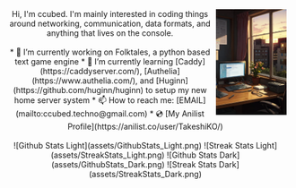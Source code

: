 <div align="center">
<img src="https://github.com/ccubed/ccubed/blob/main/assets/profile.png" width="25%" align="right">
Hi, I'm ccubed. I'm mainly interested in coding things around networking, communication, data formats, and anything that lives on the console.
<br/><br/>
* 🔭 I’m currently working on Folktales, a python based text game engine
* 🌱 I’m currently learning [Caddy](https://caddyserver.com/), [Authelia](https://www.authelia.com/), and [Huginn](https://github.com/huginn/huginn) to setup my new home server system
* 📫 How to reach me: [EMAIL](mailto:ccubed.techno@gmail.com)
* 💿 [My Anilist Profile](https://anilist.co/user/TakeshiKO/)
<br/></br>
<!-- LIGHT -->
![Github Stats Light](assets/GithubStats_Light.png)
![Streak Stats Light](assets/StreakStats_Light.png)
<!-- DARK -->
![Github Stats Dark](assets/GithubStats_Dark.png)
![Streak Stats Dark](assets/StreakStats_Dark.png)
</div>